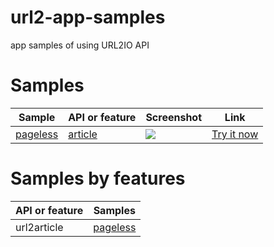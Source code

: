 # url2-app-samples

app samples of using URL2IO API


# Samples

Sample | API or feature | Screenshot | Link
--- | --- | --- | ---
<a href="https://github.com/url2/url2-app-samples/blob/master/pageless.html">pageless</a> | <a href="#url2article">article</a> | <a target='_blank' href='https://raw.github.com/url2/ur2-app-samples/master/static/img/pageless.png'><img src='https://github.com/url2/url2-app-samples/master/static/img/pageless.png'></img></a> | <a href='http://url2io.com/apps/pageless' target='_blank'>Try it now</a>

# Samples by features

API or feature | Samples
--- | ---
url2article | <a href="https://github.com/url2/url2-app-samples/blob/master/pageless.html">pageless</a> 
